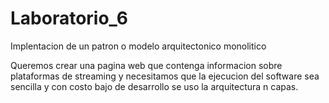 # Laboratorio_6
Implentacion de un patron o modelo arquitectonico monolitico

Queremos crear una pagina web que contenga informacion sobre plataformas de streaming y necesitamos 
que la ejecucion del software sea sencilla y con costo bajo de desarrollo se uso la arquitectura n capas.
